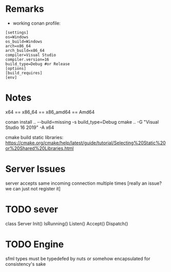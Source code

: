 # Remarks

- working conan profile:
```
[settings]
os=Windows
os_build=Windows
arch=x86_64
arch_build=x86_64
compiler=Visual Studio
compiler.version=16
build_type=Debug #or Release
[options]
[build_requires]
[env]
```

# Notes
x64 == x86_64 == x86_amd64 == Amd64


conan install .. --build=missing -s build_type=Debug
cmake .. -G "Visual Studio 16 2019" -A x64


cmake build static libraries:
https://cmake.org/cmake/help/latest/guide/tutorial/Selecting%20Static%20or%20Shared%20Libraries.html

# Server Issues
server accepts same incoming connection multiple times
  [really an issue? we can just not register it]

# TODO sever
class Server
  Init()
  IsRunning()
  Listen()
  Accept()
  Dispatch()

# TODO Engine
sfml types must be typedefed by nuts or somehow encapsulated for consistency's sake
